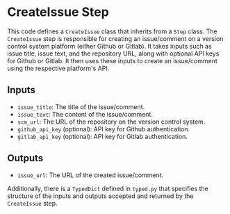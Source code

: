# CreateIssue Step

This code defines a `CreateIssue` class that inherits from a `Step` class. The `CreateIssue` step is responsible for creating an issue/comment on a version control system platform (either Github or Gitlab). It takes inputs such as issue title, issue text, and the repository URL, along with optional API keys for Github or Gitlab. It then uses these inputs to create an issue/comment using the respective platform's API.

## Inputs
- `issue_title`: The title of the issue/comment.
- `issue_text`: The content of the issue/comment.
- `scm_url`: The URL of the repository on the version control system.
- `github_api_key` (optional): API key for Github authentication.
- `gitlab_api_key` (optional): API key for Gitlab authentication.

## Outputs
- `issue_url`: The URL of the created issue/comment.

Additionally, there is a `TypedDict` defined in `typed.py` that specifies the structure of the inputs and outputs accepted and returned by the `CreateIssue` step.